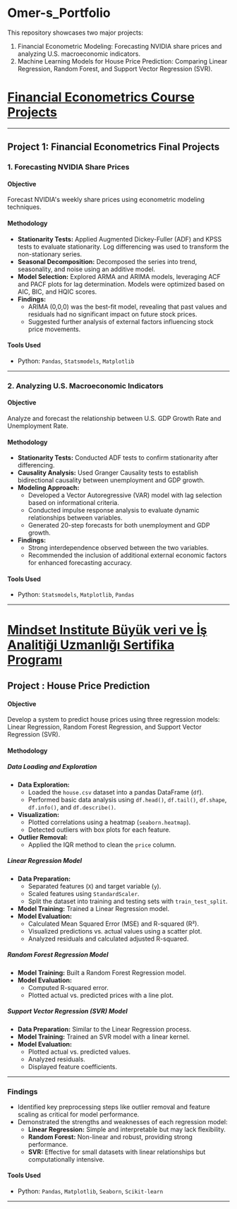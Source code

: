 # Omer-s_Portfolio

This repository showcases two major projects:  
1. Financial Econometric Modeling: Forecasting NVIDIA share prices and analyzing U.S. macroeconomic indicators.  
2. Machine Learning Models for House Price Prediction: Comparing Linear Regression, Random Forest, and Support Vector Regression (SVR).

# [Financial Econometrics Course Projects](https://github.com/0merk/Financial_Econometrics)

---

## **Project 1: Financial Econometrics Final Projects**

### **1. Forecasting NVIDIA Share Prices**

#### Objective
Forecast NVIDIA's weekly share prices using econometric modeling techniques.

#### Methodology
- **Stationarity Tests:** Applied Augmented Dickey-Fuller (ADF) and KPSS tests to evaluate stationarity. Log differencing was used to transform the non-stationary series.
- **Seasonal Decomposition:** Decomposed the series into trend, seasonality, and noise using an additive model.
- **Model Selection:** Explored ARMA and ARIMA models, leveraging ACF and PACF plots for lag determination. Models were optimized based on AIC, BIC, and HQIC scores.
- **Findings:**
  - ARIMA (0,0,0) was the best-fit model, revealing that past values and residuals had no significant impact on future stock prices.
  - Suggested further analysis of external factors influencing stock price movements.

#### Tools Used
- Python: `Pandas`, `Statsmodels`, `Matplotlib`

---

### **2. Analyzing U.S. Macroeconomic Indicators**

#### Objective
Analyze and forecast the relationship between U.S. GDP Growth Rate and Unemployment Rate.

#### Methodology
- **Stationarity Tests:** Conducted ADF tests to confirm stationarity after differencing.
- **Causality Analysis:** Used Granger Causality tests to establish bidirectional causality between unemployment and GDP growth.
- **Modeling Approach:**
  - Developed a Vector Autoregressive (VAR) model with lag selection based on informational criteria.
  - Conducted impulse response analysis to evaluate dynamic relationships between variables.
  - Generated 20-step forecasts for both unemployment and GDP growth.
- **Findings:**
  - Strong interdependence observed between the two variables.
  - Recommended the inclusion of additional external economic factors for enhanced forecasting accuracy.

#### Tools Used
- Python: `Statsmodels`, `Matplotlib`, `Pandas`

---

# [Mindset Institute Büyük veri ve İş Analitiği Uzmanlığı Sertifika Programı](https://github.com/0merk/mindset_big_data)

## **Project : House Price Prediction**

#### Objective
Develop a system to predict house prices using three regression models: Linear Regression, Random Forest Regression, and Support Vector Regression (SVR).

#### Methodology

##### Data Loading and Exploration
- **Data Exploration:**
  - Loaded the `house.csv` dataset into a pandas DataFrame (`df`).
  - Performed basic data analysis using `df.head()`, `df.tail()`, `df.shape`, `df.info()`, and `df.describe()`.
- **Visualization:**
  - Plotted correlations using a heatmap (`seaborn.heatmap`).
  - Detected outliers with box plots for each feature.
- **Outlier Removal:** 
  - Applied the IQR method to clean the `price` column.

##### Linear Regression Model
- **Data Preparation:**
  - Separated features (`X`) and target variable (`y`).
  - Scaled features using `StandardScaler`.
  - Split the dataset into training and testing sets with `train_test_split`.
- **Model Training:** Trained a Linear Regression model.
- **Model Evaluation:**
  - Calculated Mean Squared Error (MSE) and R-squared (R²).
  - Visualized predictions vs. actual values using a scatter plot.
  - Analyzed residuals and calculated adjusted R-squared.

##### Random Forest Regression Model
- **Model Training:** Built a Random Forest Regression model.  
- **Model Evaluation:**  
  - Computed R-squared error.
  - Plotted actual vs. predicted prices with a line plot.

##### Support Vector Regression (SVR) Model
- **Data Preparation:** Similar to the Linear Regression process.
- **Model Training:** Trained an SVR model with a linear kernel.
- **Model Evaluation:**  
  - Plotted actual vs. predicted values.  
  - Analyzed residuals.  
  - Displayed feature coefficients.

---

### **Findings**
- Identified key preprocessing steps like outlier removal and feature scaling as critical for model performance.  
- Demonstrated the strengths and weaknesses of each regression model:
  - **Linear Regression:** Simple and interpretable but may lack flexibility.  
  - **Random Forest:** Non-linear and robust, providing strong performance.  
  - **SVR:** Effective for small datasets with linear relationships but computationally intensive.

#### Tools Used
- Python: `Pandas`, `Matplotlib`, `Seaborn`, `Scikit-learn`

---
